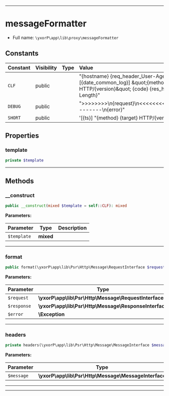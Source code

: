***

# messageFormatter





* Full name: `\yxorP\app\lib\proxy\messageFormatter`


## Constants

| Constant | Visibility | Type | Value |
|:---------|:-----------|:-----|:------|
|`CLF`|public| |&quot;{hostname} {req_header_User-Agent} - [{date_common_log}] \&quot;{method} {target} HTTP/{version}\&quot; {code} {res_header_Content-Length}&quot;|
|`DEBUG`|public| |&quot;&gt;&gt;&gt;&gt;&gt;&gt;&gt;&gt;\n{request}\n&lt;&lt;&lt;&lt;&lt;&lt;&lt;&lt;\n{response}\n--------\n{error}&quot;|
|`SHORT`|public| |&#039;[{ts}] &quot;{method} {target} HTTP/{version}&quot; {code}&#039;|

## Properties


### template



```php
private $template
```






***

## Methods


### __construct



```php
public __construct(mixed $template = self::CLF): mixed
```








**Parameters:**

| Parameter | Type | Description |
|-----------|------|-------------|
| `$template` | **mixed** |  |




***

### format



```php
public format(\yxorP\app\lib\Psr\Http\Message\RequestInterface $request, \yxorP\app\lib\Psr\Http\Message\ResponseInterface $response = null, \Exception $error = null): mixed
```








**Parameters:**

| Parameter | Type | Description |
|-----------|------|-------------|
| `$request` | **\yxorP\app\lib\Psr\Http\Message\RequestInterface** |  |
| `$response` | **\yxorP\app\lib\Psr\Http\Message\ResponseInterface** |  |
| `$error` | **\Exception** |  |




***

### headers



```php
private headers(\yxorP\app\lib\Psr\Http\Message\MessageInterface $message): mixed
```








**Parameters:**

| Parameter | Type | Description |
|-----------|------|-------------|
| `$message` | **\yxorP\app\lib\Psr\Http\Message\MessageInterface** |  |




***


***

